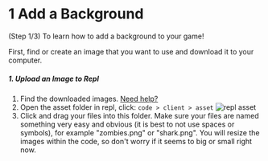# 1 Add a Background

(Step 1/3) To learn how to add a background to your game!

First, find or create an image that you want to use and download it to your computer.

##### 1. Upload an Image to Repl

1. Find the downloaded images. [Need help?](/tutorials/downloads/)
2. Open the asset folder in repl, click: `code > client > asset`
   ![repl asset](/images/replAsset)
3. Click and drag your files into this folder. Make sure your files are named something very easy and obvious (it is best to not use spaces or symbols), for example "zombies.png" or "shark.png". You will resize the images within the code, so don't worry if it seems to big or small right now.

